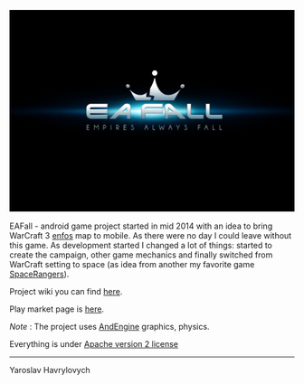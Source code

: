 [![EAFall](./readme_files/eafall_big_logo.jpg)](https://www.facebook.com/eafallgame)

EAFall - android game project started in mid 2014 with an idea to bring WarCraft 3 
[enfos](https://www.epicwar.com/maps/188675/) map to mobile. As there were no day I could leave
without this game. As development started I changed a lot of things: started to create the
campaign, other game mechanics and finally switched from WarCraft setting to space (as idea from another
my favorite game [SpaceRangers](https://en.wikipedia.org/wiki/Space_Rangers_(video_game))).

Project wiki you can find [here](https://github.com/YaroslavHavrylovych/eafall/wiki).

Play market page is [here](https://play.google.com/store/apps/details?id=com.yaroslavlancelot.eafall).

*Note* :
The project uses [AndEngine](https://github.com/nicolasgramlich/AndEngine) graphics, physics.


Everything is under [Apache version 2 license](license.txt)


---------------------------------------
Yaroslav Havrylovych
